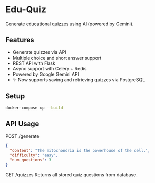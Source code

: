# Edu-Quiz

Generate educational quizzes using AI (powered by Gemini).

## Features
- Generate quizzes via API
- Multiple choice and short answer support
- REST API with Flask
- Async support with Celery + Redis
- Powered by Google Gemini API
- ✨ Now supports saving and retrieving quizzes via PostgreSQL

## Setup
```bash
docker-compose up --build
```

## API Usage
POST /generate
```json
{
  "content": "The mitochondria is the powerhouse of the cell.",
  "difficulty": "easy",
  "num_questions": 3
}
```

GET /quizzes
Returns all stored quiz questions from database.
